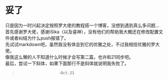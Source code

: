 # 妥了
  只是因为一时兴起决定按照罗大佬的教程搭一个博客，没想到遇到真么多问题…  
  首先感谢罗大佬，感谢iSika（以及睿神），没有他们的帮助我大概还在修改配置文件或者纠结为什么push报错了。  
  先试试markdown吧，虽然我没有体会到它的优雅之处，不过我相信优雅的罗大佬。  
  像我这么懒的人不知道什么时候才会写第二篇，也许和21同步吧。  
  最后，尝试一下斜体，如果下面那行不是斜体就说明我失败了。  
>                       -Oct.21
